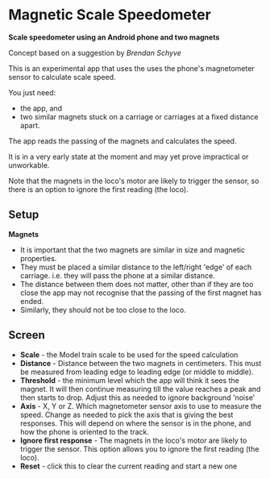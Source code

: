 Magnetic Scale Speedometer
===========================

**Scale speedometer using an Android phone and two magnets**

Concept based on a suggestion by *Brendan Schyve*

This is an experimental app that uses the uses the phone's magnetometer sensor to calculate scale speed.

You just need:
* the app, and 
* two similar magnets stuck on a carriage or carriages at a fixed distance apart. 
 
The app reads the passing of the magnets and calculates the speed.

It is in a very early state at the moment and may yet prove impractical or unworkable.

Note that the magnets in the loco's motor are likely to trigger the sensor, so there is an option to ignore the first reading (the loco).

Setup
-----

**Magnets**

* It is important that the two magnets are similar in size and magnetic properties.  
* They must be placed a similar distance to the left/right 'edge' of each carriage.  i.e. they will pass the phone at a similar distance.
* The distance between them does not matter, other than if they are too close the app may not recognise that the passing of the first magnet has ended.
* Similarly, they should not be too close to the loco.

Screen
------

* **Scale** - the Model train scale to be used for the speed calculation
* **Distance** - Distance between the two magnets in centimeters. This must be measured from leading edge to leading edge (or middle to middle). 
* **Threshold** - the minimum level which the app will think it sees the magnet.  It will then continue measuring till the value reaches a peak and then starts to drop.  Adjust this as needed to ignore background 'noise'
* **Axis** - X, Y or Z.  Which magnetometer sensor axis to use to measure the speed.  Change as needed to pick the axis that is giving the best responses.  This will depend on where the sensor is in the phone, and how the phone is oriented to the track.
* **Ignore first response** - The magnets in the loco's motor are likely to trigger the sensor. This option allows you to ignore the first reading (the loco).
* **Reset** - click this to clear the current reading and start a new one